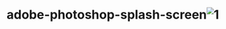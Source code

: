# adobe-photoshop-splash-screen![1](https://user-images.githubusercontent.com/119259122/213455390-bdc88124-6cee-4187-b024-6d8cd6a28fe8.jpg)
